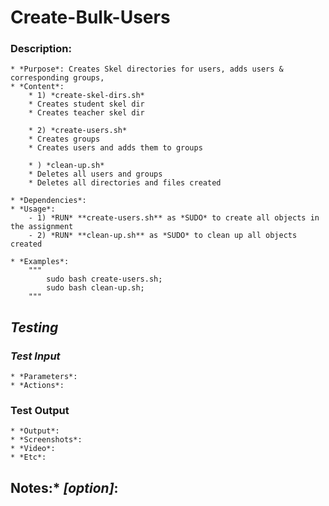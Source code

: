 # **Create-Bulk-Users**

### **Description**:
	* *Purpose*: Creates Skel directories for users, adds users & corresponding groups, 
	* *Content*:
		* 1) *create-skel-dirs.sh*
		* Creates student skel dir
		* Creates teacher skel dir

		* 2) *create-users.sh*
		* Creates groups
		* Creates users and adds them to groups

		* ) *clean-up.sh*
		* Deletes all users and groups
		* Deletes all directories and files created

	* *Dependencies*:
	* *Usage*:
		- 1) *RUN* **create-users.sh** as *SUDO* to create all objects in the assignment
		- 2) *RUN* **clean-up.sh** as *SUDO* to clean up all objects created

	* *Examples*:
		"""
			sudo bash create-users.sh;
			sudo bash clean-up.sh;
		"""

## *Testing*
### *Test Input*
	* *Parameters*:
	* *Actions*:

### Test Output
	* *Output*:
	* *Screenshots*:
	* *Video*:
	* *Etc*:

## Notes:* *[option]*: 
